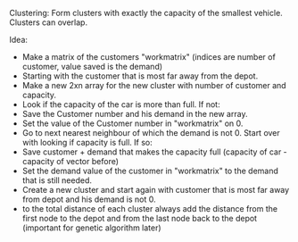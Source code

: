 Clustering: 
Form clusters with exactly the capacity of the smallest vehicle.
Clusters can overlap. 


Idea:

  - Make a matrix of the customers "workmatrix" (indices are number of customer, value saved is the demand)
  - Starting with the customer that is most far away from the depot. 
  - Make a new 2xn array for the new cluster with number of customer and capacity. 
  - Look if the capacity of the car is more than full. 
    If not: 
  - Save the Customer number and his demand in the new array. 
  - Set the value of the Customer number in "workmatrix" on 0. 
  - Go to next nearest neighbour of which the demand is not 0. Start over with looking if capacity is full.
    If so: 
  - Save customer + demand that makes the capacity full (capacity of car - capacity of vector before)
  - Set the demand value of the customer in "workmatrix" to the demand that is still needed. 
  - Create a new cluster and start again with customer that is most far away from depot and his demand is not 0. 
  - to the total distance of each cluster always add the distance from the first node to the depot and from the last node back to the depot (important for genetic algorithm later)
  
  
  
  
